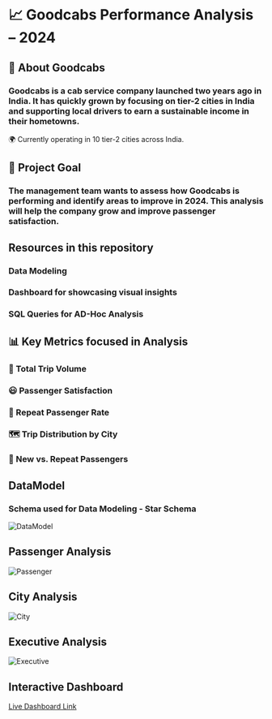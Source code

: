 #                                                                📈 Goodcabs Performance Analysis – 2024
## 🚕 About Goodcabs
### Goodcabs is a cab service company launched two years ago in India. It has quickly grown by focusing on tier-2 cities in India and supporting local drivers to earn a sustainable income in their hometowns.

🌍 Currently operating in 10 tier-2 cities across India.

## 🎯 Project Goal
### The management team wants to assess how Goodcabs is performing and identify areas to improve in 2024. This analysis will help the company grow and improve passenger satisfaction.

## Resources in this repository
### Data Modeling
### Dashboard for showcasing visual insights
### SQL Queries for AD-Hoc Analysis

## 📊 Key Metrics focused in Analysis
### 🚗 Total Trip Volume
### 😃 Passenger Satisfaction
### 🔁 Repeat Passenger Rate
### 🗺️ Trip Distribution by City
### 👥 New vs. Repeat Passengers

## DataModel 
### Schema used for Data Modeling - Star Schema
![DataModel](https://github.com/user-attachments/assets/2cff2f39-052c-43da-b81e-7db1fc48ee80)

## Passenger Analysis
![Passenger](https://github.com/user-attachments/assets/175e1ab8-2578-47c3-a94e-8c3c8c90e7e0)

## City Analysis
![City ](https://github.com/user-attachments/assets/be46b8f5-abcc-4f4c-8eb6-399563c2967a)

## Executive Analysis
![Executive](https://github.com/user-attachments/assets/8f215865-6c99-4d0a-b5b6-edfb574e300d)

## Interactive Dashboard
[Live Dashboard Link]()




